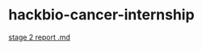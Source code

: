 # hackbio-cancer-internship
[stage 2 report .md](https://github.com/user-attachments/files/17003564/stage.2.report.md)
